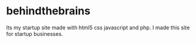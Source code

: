 # behindthebrains
Its my startup site made with html5 css javascript and php. I made this site for startup businesses.
